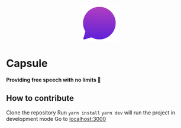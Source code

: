<a href="https://capsule.app"><p align="center">
<img height=100 src="https://github.com/Capsule-app/next/blob/main/public/logo.png?raw=true"/>

</p></a>
<p align="center">
  <h1>Capsule</h1>
  <strong>Providing free speech with no limits 🐬</strong>
</p>

## How to contribute

Clone the repository
Run `yarn install`
`yarn dev` will run the project in development mode
Go to [localhost:3000](http://localhost:3000)
